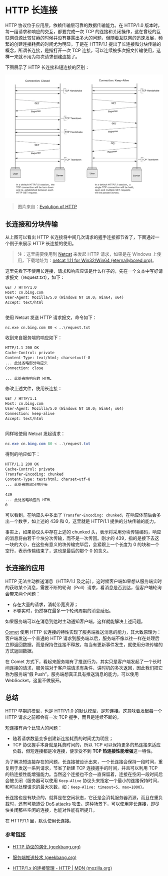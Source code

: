 # HTTP 长连接

HTTP 协议位于应用层，依赖传输层可靠的数据传输能力。在 HTTP/1.0 版本时，每一组请求和响应的交互，都要完成一次 TCP 的连接和关闭操作，这在曾经的互联网资源比较贫瘠的时候并没有暴露出多大的问题，但随着互联网的迅速发展，频繁的创建连接耗费的时间尤为明显。于是在 HTTP/1.1 提出了长连接和分块传输的概念，所谓长连接，是指打开一次 TCP 连接，可以连续被多次报文传输使用，这样一来就不用为每次请求创建连接了。

下图展示了 HTTP 长连接和短连接的区别：

![](../images/HTTP长连接和短连接.png)

> 图片来自：[Evolution of HTTP](https://medium.com/platform-engineer/evolution-of-http-69cfe6531ba0)

## 长连接和分块传输

从上图可以看出 HTTP 长连接将中间几次请求的握手连接都节省了，下面通过一个例子来展示 HTTP 长连接的使用。

> 注：这里需要使用到 [Netcat](http://netcat.sourceforge.net/) 来发起 HTTP 请求，如果是在 Windows 上使用，下载地址为：[netcat 1.11 for Win32/Win64 (eternallybored.org)](https://eternallybored.org/misc/netcat/)。

这里先看下不使用长连接，请求和响应应该是什么样子的，先在一个文本中写好请求报文（request.txt），如下：

```http
GET / HTTP/1.0
Host: cn.bing.com
User-Agent: Mozilla/5.0 (Windows NT 10.0; Win64; x64)
Accept: text/html


```

使用 Netcat 发送 HTTP 请求报文，命令如下：

```poweshell
nc.exe cn.bing.com 80 < ..\request.txt
```

收到来自服务端的响应如下：

```http
HTTP/1.1 200 OK
Cache-Control: private
Content-Type: text/html; charset=utf-8
... 此处省略部分响应头
Connection: close

... 此处省略响应的 HTML
```

修改上述文件，使用长连接：

```http
GET / HTTP/1.1
Host: cn.bing.com
User-Agent: Mozilla/5.0 (Windows NT 10.0; Win64; x64)
Connection: keep-alive
Accept: text/html


```

同样地使用 Netcat 发起请求：

```powershell
nc.exe cn.bing.com 80 < ..\request.txt
```

得到的响应如下：

```http
HTTP/1.1 200 OK
Cache-Control: private
Transfer-Encoding: chunked
Content-Type: text/html; charset=utf-8
... 此处省略部分响应头

439
... 此处省略响应的 HTML
0

```

可以看到，在响应头中多出了 `Transfer-Encoding: chunked`，在响应体前后会多出一个数字，如上述的 439 和 0，这里就是 HTTP/1.1 提供的分块传输的能力。

事实上，如果协议头中存在上述的 chunked 头，表示将采用分块传输编码，响应的消息将由若干个块分次传输，而不是一次传回。刚才的 439，指的是接下去这一块的大小，在这些有意义的块传输完毕后，会紧跟上一个长度为 0 的块和一个空行，表示传输结束了，这也是最后的那个 0 的含义。

## 长连接的应用

HTTP 无法主动推送消息（HTTP/1.1 及之前），这时候客户端如果想从服务端实时的获取某个消息，需要不断的轮询（Poll）请求，看消息是否到达，但客户端轮询会带来两个问题：

- 存在大量的请求，消耗带宽资源；
- 不够实时，仍然存在最多一个轮询周期的消息延迟。

如果服务端可以在消息到达时主动通知客户端，这样就能解决上述问题。

[Comet](https://en.wikipedia.org/wiki/Comet_(programming)) 使用 HTTP 长连接的特性实现了服务端推送消息的能力，其大致原理为：客户端发送一个普通的 HTTP 请求到服务端以后，服务端不像以往一样在处理后立即返回数据，而是保持住连接不释放，每当有更新事件发生，就使用分块传输的方式返回数据。

在 Comet 方式下，看起来服务端有了推送行为，其实只是客户端发起了一个长时间连接的请求，服务端对于客户端请求有条件、讲时机的多次返回，因此我们把它称为服务端“假 Push”。服务端想真正具有推送消息的能力，可以使用 WebSocket，这里不做展开。

## 总结

HTTP 早期的模型，也是  HTTP/1.0 的默认模型，是短连接。这意味着发起每一个 HTTP 请求之前都会有一次 TCP 握手，而且是连续不断的。

短连接有两个比较大的问题：

- 随着请求数量变多创建新连接耗费的时间尤为明显；
- TCP 协议握手本身就是耗费时间的，所以 TCP 可以保持更多的热连接来适应负载，但短连接都是冷连接，便享受不到 **TCP 热连接性能增强**这一特性。

为了解决短连接存在的问题，长连接被设计出来，一个长连接会保持一段时间，重复用于发送一系列请求，节省了新建 TCP 连接握手的时间，并且可以利用 TCP 的热连接性能增强能力。当然这个连接也不会一直保留着，连接在空闲一段时间后会被关闭（服务器可以使用 `Keep-Alive` 协议头来指定一个最小的连接保持时间，和可以处理请求的最大次数，如：`Keep-Alive: timeout=5, max=1000`）。

长连接也是有缺点的，就算是在空闲状态，它还是会消耗服务器资源，而且在重负载时，还有可能遭受 [DoS attacks](https://developer.mozilla.org/zh-CN/docs/Glossary/DOS_attack) 攻击。这种场景下，可以使用非长连接，即尽快关闭那些空闲的连接，也能对性能有所提升。

在 HTTP/1.1 里，默认使用长连接。

### 参考链接

- [HTTP 协议的演化 (geekbang.org)](https://time.geekbang.org/column/article/134752)

- [服务端推送技术 (geekbang.org)](https://time.geekbang.org/column/article/136587)

- [HTTP/1.x 的连接管理 - HTTP | MDN (mozilla.org)](https://developer.mozilla.org/zh-CN/docs/Web/HTTP/Connection_management_in_HTTP_1.x)